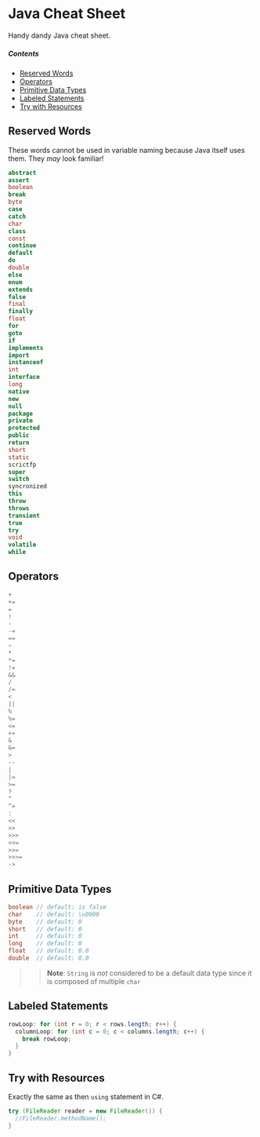 # Java Cheat Sheet

Handy dandy Java cheat sheet.

##### Contents

* [Reserved Words](#reserved-words)
* [Operators](#operators)
* [Primitive Data Types](#primitive-data-types)
* [Labeled Statements](#labeled-statements)
* [Try with Resources](#try-with-resources)


## Reserved Words

These words cannot be used in variable naming because Java itself uses them. They _may_ look familiar!

```java
abstract
assert
boolean
break
byte
case
catch
char
class
const
continue
default
do
double
else
enum
extends
false
final
finally
float
for
goto
if
implements
import
instanceof
int
interface
long
native
new
null
package
private
protected
public
return
short
static
scrictfp
super
switch
syncronized
this
throw
throws
transient
true
try
void
volatile
while
```

## Operators

```java
+
+=
=
!
-
-=
==
~
*
*=
!=
&&
/
/=
<
||
%
%=
<=
++
&
&=
>
--
|
|=
>=
?
^
^=
:
<<
>>
>>>
<<=
>>=
>>>=
->
```

## Primitive Data Types

```java
boolean // default: is false
char    // default: \u0000
byte    // default: 0
short   // default: 0
int     // default: 0
long    // default: 0
float   // default: 0.0
double  // default: 0.0
```

>> **Note**: `String` is _not_ considered to be a default data type since it is composed of multiple `char`

## Labeled Statements

```java
rowLoop: for (int r = 0; r < rows.length; r++) {
  columnLoop: for (int c = 0; c < columns.length; c++) {
    break rowLoop;
  }
}
```

## Try with Resources

Exactly the same as then `using` statement in C#.

```java
try (FileReader reader = new FileReader()) {
  //FileReader.methodName();
}
```
